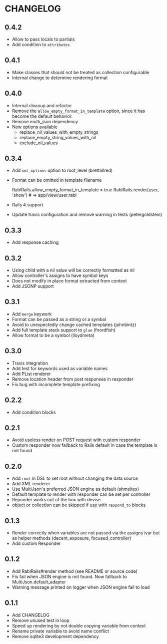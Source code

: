 # CHANGELOG

## 0.4.2
  * Allow to pass locals to partials
  * Add condition to `attributes`

## 0.4.1
  * Make classes that should not be treated as collection configurable
  * Internal change to determine rendering format

## 0.4.0
  * Internal cleanup and refactor
  * Remove the `allow_empty_format_in_template` option, since it has become
    the default behavior.
  * Remove multi_json dependency
  * New options available
    * replace_nil_values_with_empty_strings
    * replace_empty_string_values_with_nil
    * exclude_nil_values

## 0.3.4
  * Add `xml_options` option to root_level (brettallred)

  * Format can be omitted in template filename

      RablRails.allow_empty_format_in_template = true
      RablRails.render(user, 'show') # => app/view/user.rabl

  * Rails 4 support
  * Update travis configuration and remove warning in tests (petergoldstein)

## 0.3.3
  * Add response caching

## 0.3.2
  * Using child with a nil value will be correctly formatted as nil
  * Allow controller's assigns to have symbol keys
  * Does not modify in place format extracted from context
  * Add JSONP support

## 0.3.1
  * Add `merge` keywork
  * Format can be passed as a string or a symbol
  * Avoid to unexpectedly change cached templates (johnbintz)
  * Add full template stack support to `glue` (fnordfish)
  * Allow format to be a symbol (lloydmeta)

## 0.3.0
  * Travis integration
  * Add test for keywords used as variable names
  * Add PList renderer
  * Remove location header from post responses in responder
  * Fix bug with incomplete template prefixing

## 0.2.2
  * Add condition blocks

## 0.2.1
  * Avoid useless render on POST request with custom responder
  * Custom responder now fallback to Rails default in case the template is not found

## 0.2.0
  * Add `root` in DSL to set root without changing the data source
  * Add XML renderer
  * Use MultiJson's preferred JSON engine as default (shmeltex)
  * Default template to render with responder can be set per controller
  * Reponder works out of the box with devise
  * object or collection can be skipped if use with `respond_to` blocks

## 0.1.3
  * Render correctly when variables are not passed via the assigns ivar but as helper methods
    (decent_exposure, focused_controller)
  * Add custom Responder

## 0.1.2
  * Add RablRails#render method (see README or source code)
  * Fix fail when JSON engine is not found. Now fallback to MultiJson.default_adapter
  * Warning message printed on logger when JSON engine fail to load

## 0.1.1

  * Add CHANGELOG
  * Remove unused test in loop
  * Speed up rendering by not double copying variable from context
  * Rename private variable to avoid name conflict
  * Remove sqlite3 development dependency
